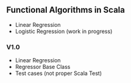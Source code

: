 ## Functional Algorithms in Scala



 - Linear Regression
 - Logistic Regression (work in progress)




### V1.0
 - Linear Regression
 - Regressor Base Class
 - Test cases (not proper Scala Test)
